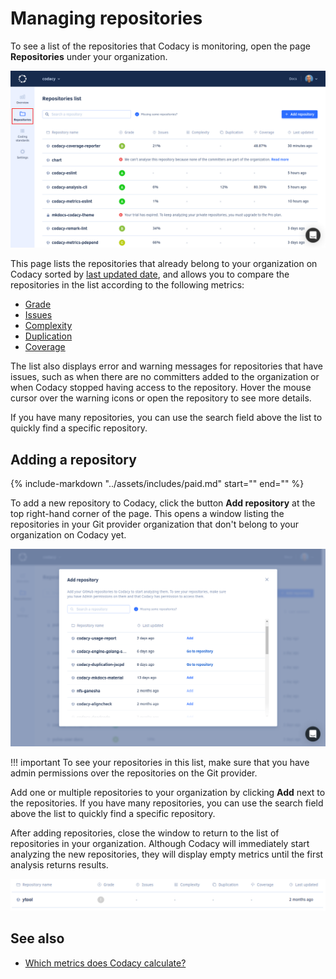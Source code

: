 # Managing repositories

To see a list of the repositories that Codacy is monitoring, open the page **Repositories** under your organization.

![Repositories list](images/repositories.png)

This page lists the repositories that already belong to your organization on Codacy sorted by [last updated date](organization-overview.md#last-updated-repositories), and allows you to compare the repositories in the list according to the following metrics:

-   [Grade](../faq/code-analysis/which-metrics-does-codacy-calculate.md#grade)
-   [Issues](../faq/code-analysis/which-metrics-does-codacy-calculate.md#issues)
-   [Complexity](../faq/code-analysis/which-metrics-does-codacy-calculate.md#complexity)
-   [Duplication](../faq/code-analysis/which-metrics-does-codacy-calculate.md#duplication)
-   [Coverage](../faq/code-analysis/which-metrics-does-codacy-calculate.md#code-coverage)

The list also displays error and warning messages for repositories that have issues, such as when there are no committers added to the organization or when Codacy stopped having access to the repository. Hover the mouse cursor over the warning icons or open the repository to see more details.

If you have many repositories, you can use the search field above the list to <span class="skip-vale">quickly</span> find a specific repository.

## Adding a repository

{%
    include-markdown "../assets/includes/paid.md"
    start="<!--paid-private-repositories-start-->"
    end="<!--paid-private-repositories-end-->"
%}

To add a new repository to Codacy, click the button **Add repository** at the top right-hand corner of the page. This opens a window listing the repositories in your Git provider organization that don't belong to your organization on Codacy yet.

![Adding a repository](images/repositories-add.png)

!!! important
    To see your repositories in this list, make sure that you have admin permissions over the repositories on the Git provider.

Add one or multiple repositories to your organization by clicking **Add** next to the repositories. If you have many repositories, you can use the search field above the list to <span class="skip-vale">quickly</span> find a specific repository.

After adding repositories, close the window to return to the list of repositories in your organization. Although Codacy will immediately start analyzing the new repositories, they will display empty metrics until the first analysis returns results.

![Waiting for first analysis results](images/repositories-analyzing.png)

## See also

-   [Which metrics does Codacy calculate?](../faq/code-analysis/which-metrics-does-codacy-calculate.md)
